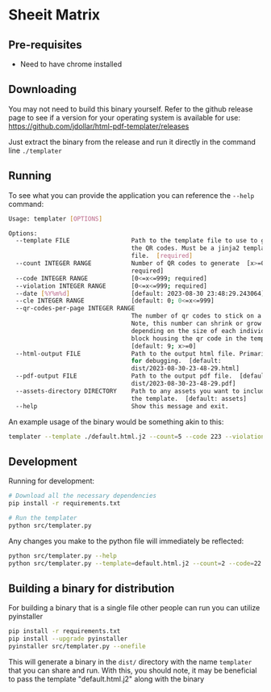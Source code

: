 # Sheeit Matrix

## Pre-requisites
* Need to have chrome installed

## Downloading

You may not need to build this binary yourself. Refer to the github release page
to see if a version for your operating system is available for use: https://github.com/jdollar/html-pdf-templater/releases

Just extract the binary from the release and run it directly in the command line `./templater`

## Running

To see what you can provide the application you can reference the `--help` command:
```bash
Usage: templater [OPTIONS]

Options:
  --template FILE                 Path to the template file to use to generate
                                  the QR codes. Must be a jinja2 template
                                  file.  [required]
  --count INTEGER RANGE           Number of QR codes to generate  [x>=0;
                                  required]
  --code INTEGER RANGE            [0<=x<=999; required]
  --violation INTEGER RANGE       [0<=x<=999; required]
  --date [%Y%m%d]                 [default: 2023-08-30 23:48:29.243064]
  --cle INTEGER RANGE             [default: 0; 0<=x<=999]
  --qr-codes-per-page INTEGER RANGE
                                  The number of qr codes to stick on a page.
                                  Note, this number can shrink or grow
                                  depending on the size of each individual
                                  block housing the qr code in the template.
                                  [default: 9; x>=0]
  --html-output FILE              Path to the output html file. Primarily used
                                  for debugging.  [default:
                                  dist/2023-08-30-23-48-29.html]
  --pdf-output FILE               Path to the output pdf file.  [default:
                                  dist/2023-08-30-23-48-29.pdf]
  --assets-directory DIRECTORY    Path to any assets you want to include in
                                  the template.  [default: assets]
  --help                          Show this message and exit.
```

An example usage of the binary would be something akin to this:
```bash
templater --template ./default.html.j2 --count=5 --code 223 --violation 888
```

## Development

Running for development:
```bash
# Download all the necessary dependencies
pip install -r requirements.txt

# Run the templater
python src/templater.py
```

Any changes you make to the python file will immediately be reflected:
```bash
python src/templater.py --help
python src/templater.py --template=default.html.j2 --count=2 --code=22 --violation=333
```


## Building a binary for distribution

For building a binary that is a single file other people can run you can utilize pyinstaller
```bash
pip install -r requirements.txt
pip install --upgrade pyinstaller
pyinstaller src/templater.py --onefile
```

This will generate a binary in the `dist/` directory with the name `templater` that you can share and run.
With this, you should note, it may be beneficial to pass the template "default.html.j2" along with the binary


